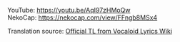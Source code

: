 YouTube: https://youtu.be/AqI97zHMoQw  
NekoCap: https://nekocap.com/view/FFngb8MSx4

Translation source: [Official TL from Vocaloid Lyrics Wiki](https://vocaloidlyrics.fandom.com/wiki/%E5%B0%91%E5%A5%B3A_(Shoujo_A))